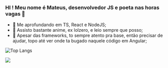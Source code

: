 ### HI ! Meu nome é Mateus, desenvolvedor JS e poeta nas horas vagas 👋

- 🌱  Me aprofundando em TS, React e NodeJS;
- 💬  Assisto bastante anime, ex lolzero, e leio sempre que posso;
- 👯  Apesar das frameworks, to sempre atento pra base, então precisar de ajudar, topo até ver onde ta bugado naquele código em Angular;

![Top Langs](https://github-readme-stats.vercel.app/api/top-langs/?username=mugarate12&layout=compact&bg_color=FFFFFF&title_color=151515&text_color=151515)

![](https://media.giphy.com/media/13oDNx11SKUKha/giphy.gif)

<!--
**mugarate12/mugarate12** is a ✨ _special_ ✨ repository because its `README.md` (this file) appears on your GitHub profile.

Here are some ideas to get you started:

- 🔭 I’m currently working on ...
- 🌱 I’m currently learning ...
- 👯 I’m looking to collaborate on ...
- 🤔 I’m looking for help with ...
- 💬 Ask me about ...
- 📫 How to reach me: ...
- 😄 Pronouns: ...
- ⚡ Fun fact: ...
-->
